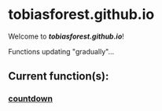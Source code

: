 # tobiasforest.github.io

Welcome to _**tobiasforest.github.io**_!

Functions updating "gradually"...



## Current function(s):

### [countdown](./countdown/)

